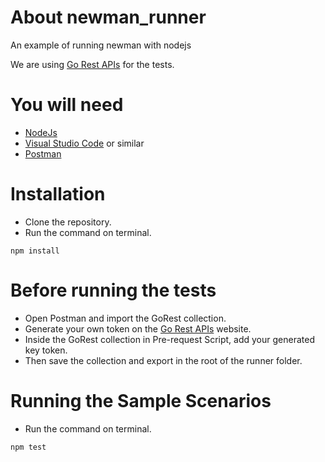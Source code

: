 # About newman_runner
An example of running newman with nodejs

We are using [Go Rest APIs](https://gorest.co.in/) for the tests.

# You will need
- [NodeJs](https://nodejs.org/en/)
- [Visual Studio Code](https://code.visualstudio.com/) or similar
- [Postman](https://www.postman.com/)

# Installation

- Clone the repository.
- Run the command on terminal.

```
npm install
```

# Before running the tests

- Open Postman and import the GoRest collection.
- Generate your own token on the [Go Rest APIs](https://gorest.co.in/) website.
- Inside the GoRest collection in Pre-request Script, add your generated key token.
- Then save the collection and export in the root of the runner folder.

# Running the Sample Scenarios

- Run the command on terminal.

```
npm test
```
